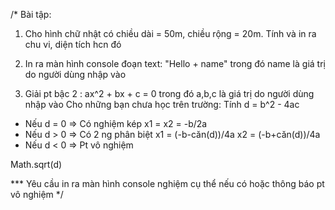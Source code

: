 /*
Bài tập: 

1. Cho hình chữ nhật có chiều dài = 50m, chiều rộng = 20m. Tính và in ra chu vi, diện tích hcn đó 
2. In ra màn hình console đoạn text: "Hello + name" trong đó name là giá trị do người dùng nhập vào 

3. Giải pt bậc 2 : ax^2 + bx + c = 0 trong đó a,b,c là giá trị do người dùng nhập vào
Cho những bạn chưa học trên trường: Tính d = b^2 - 4ac 
+ Nếu d = 0 => Có nghiệm kép x1 = x2 = -b/2a
+ Nếu d > 0 => Có 2 ng phân biệt 
x1 = (-b-căn(d))/4a
x2 = (-b+căn(d))/4a    
+ Nếu d < 0 => Pt vô nghiệm

Math.sqrt(d)


*** Yêu cầu in ra màn hình console nghiệm cụ thể nếu có hoặc thông báo pt vô nghiệm
*/